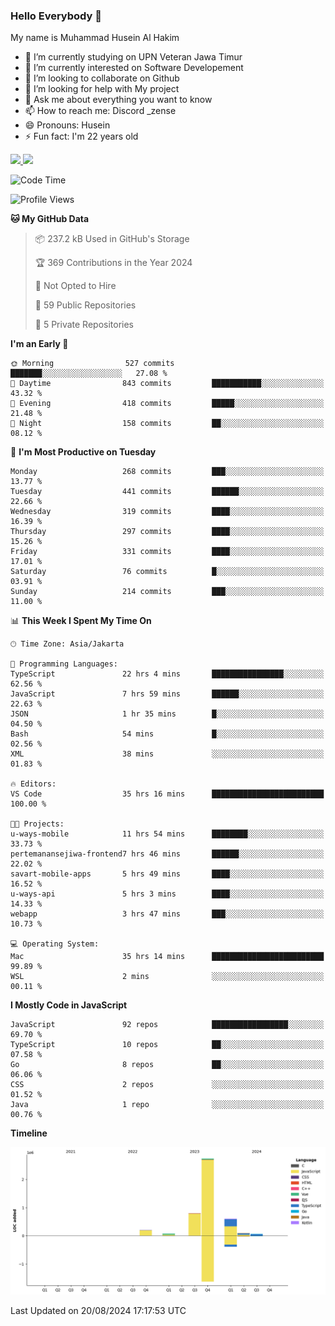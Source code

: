 ### Hello Everybody 👋

My name is Muhammad Husein Al Hakim

- 🔭 I’m currently studying on UPN Veteran Jawa Timur
- 🌱 I’m currently interested on Software Developement
- 👯 I’m looking to collaborate on Github
- 🤔 I’m looking for help with My project
- 💬 Ask me about everything you want to know
- 📫 How to reach me: Discord _zense
- 😄 Pronouns: Husein
- ⚡ Fun fact: I'm 22 years old

<p align="left">
<a href="https://github.com/huseinhq">
  <img height="180em" src="https://github-readme-stats-eight-theta.vercel.app/api?username=huseinhq&show_icons=true&theme=algolia&include_all_commits=true&count_private=true"/>
  <img height="180em" src="https://github-readme-stats-eight-theta.vercel.app/api/top-langs/?username=huseinhq&layout=compact&langs_count=8&theme=algolia"/>
</a>
</p>

<!--START_SECTION:waka-->
![Code Time](http://img.shields.io/badge/Code%20Time-1%2C311%20hrs%2048%20mins-blue)

![Profile Views](http://img.shields.io/badge/Profile%20Views-0-blue)

**🐱 My GitHub Data** 

> 📦 237.2 kB Used in GitHub's Storage 
 > 
> 🏆 369 Contributions in the Year 2024
 > 
> 🚫 Not Opted to Hire
 > 
> 📜 59 Public Repositories 
 > 
> 🔑 5 Private Repositories 
 > 
**I'm an Early 🐤** 

```text
🌞 Morning                527 commits         ███████░░░░░░░░░░░░░░░░░░   27.08 % 
🌆 Daytime                843 commits         ███████████░░░░░░░░░░░░░░   43.32 % 
🌃 Evening                418 commits         █████░░░░░░░░░░░░░░░░░░░░   21.48 % 
🌙 Night                  158 commits         ██░░░░░░░░░░░░░░░░░░░░░░░   08.12 % 
```
📅 **I'm Most Productive on Tuesday** 

```text
Monday                   268 commits         ███░░░░░░░░░░░░░░░░░░░░░░   13.77 % 
Tuesday                  441 commits         ██████░░░░░░░░░░░░░░░░░░░   22.66 % 
Wednesday                319 commits         ████░░░░░░░░░░░░░░░░░░░░░   16.39 % 
Thursday                 297 commits         ████░░░░░░░░░░░░░░░░░░░░░   15.26 % 
Friday                   331 commits         ████░░░░░░░░░░░░░░░░░░░░░   17.01 % 
Saturday                 76 commits          █░░░░░░░░░░░░░░░░░░░░░░░░   03.91 % 
Sunday                   214 commits         ███░░░░░░░░░░░░░░░░░░░░░░   11.00 % 
```


📊 **This Week I Spent My Time On** 

```text
🕑︎ Time Zone: Asia/Jakarta

💬 Programming Languages: 
TypeScript               22 hrs 4 mins       ████████████████░░░░░░░░░   62.56 % 
JavaScript               7 hrs 59 mins       ██████░░░░░░░░░░░░░░░░░░░   22.63 % 
JSON                     1 hr 35 mins        █░░░░░░░░░░░░░░░░░░░░░░░░   04.50 % 
Bash                     54 mins             █░░░░░░░░░░░░░░░░░░░░░░░░   02.56 % 
XML                      38 mins             ░░░░░░░░░░░░░░░░░░░░░░░░░   01.83 % 

🔥 Editors: 
VS Code                  35 hrs 16 mins      █████████████████████████   100.00 % 

🐱‍💻 Projects: 
u-ways-mobile            11 hrs 54 mins      ████████░░░░░░░░░░░░░░░░░   33.73 % 
pertemanansejiwa-frontend7 hrs 46 mins       ██████░░░░░░░░░░░░░░░░░░░   22.02 % 
savart-mobile-apps       5 hrs 49 mins       ████░░░░░░░░░░░░░░░░░░░░░   16.52 % 
u-ways-api               5 hrs 3 mins        ████░░░░░░░░░░░░░░░░░░░░░   14.33 % 
webapp                   3 hrs 47 mins       ███░░░░░░░░░░░░░░░░░░░░░░   10.73 % 

💻 Operating System: 
Mac                      35 hrs 14 mins      █████████████████████████   99.89 % 
WSL                      2 mins              ░░░░░░░░░░░░░░░░░░░░░░░░░   00.11 % 
```

**I Mostly Code in JavaScript** 

```text
JavaScript               92 repos            █████████████████░░░░░░░░   69.70 % 
TypeScript               10 repos            ██░░░░░░░░░░░░░░░░░░░░░░░   07.58 % 
Go                       8 repos             ██░░░░░░░░░░░░░░░░░░░░░░░   06.06 % 
CSS                      2 repos             ░░░░░░░░░░░░░░░░░░░░░░░░░   01.52 % 
Java                     1 repo              ░░░░░░░░░░░░░░░░░░░░░░░░░   00.76 % 
```



**Timeline**

![Lines of Code chart](https://raw.githubusercontent.com/HuseinHQ/HuseinHQ/main/assets/bar_graph.png)


 Last Updated on 20/08/2024 17:17:53 UTC
<!--END_SECTION:waka-->
